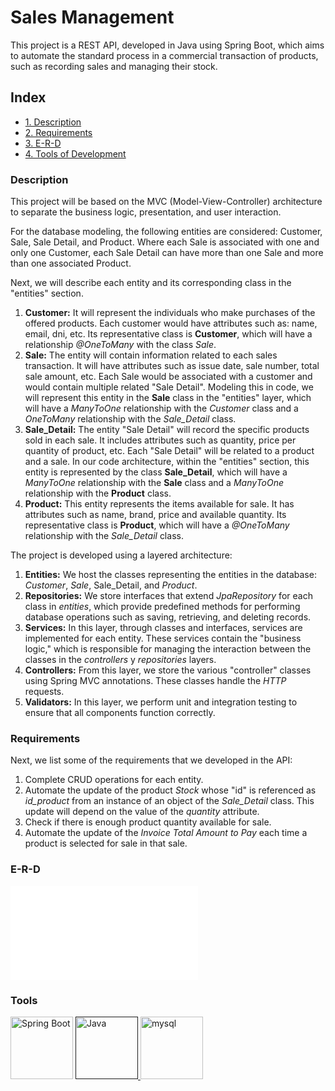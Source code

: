 # Sales Management

This project is a REST API, developed in Java using Spring Boot, which aims to automate the standard process in a commercial transaction of products, such as recording sales and managing their stock.


## Index
- [1. Description](#item1)
- [2. Requirements](#item2)
- [3. E-R-D](#item3)
- [4. Tools of Development](#item4)

<a name="item1"></a>
### Description
This project will be based on the MVC (Model-View-Controller) architecture to separate the business logic, presentation, and user interaction.

For the database modeling, the following entities are considered: Customer, Sale, Sale Detail, and Product. Where each Sale is associated with one and only one Customer, each Sale Detail can have more than one Sale and more than one associated Product. 

Next, we will describe each entity and its corresponding class in the "entities" section.

1.	**Customer:** It will represent the individuals who make purchases of the offered products. Each customer would have attributes such as: name, email, dni, etc. Its representative class is **Customer**, which will have a relationship _*@OneToMany*_ with the class _*Sale*_.
2.	**Sale:** The entity will contain information related to each sales transaction. It will have attributes such as issue date, sale number, total sale amount, etc. Each Sale would be associated with a customer and would contain multiple related "Sale Detail". Modeling this in code, we will represent this entity in the **Sale** class in the "entities" layer, which will have a _*ManyToOne*_ relationship with the _*Customer*_ class and a _*OneToMany*_ relationship with the _*Sale_Detail*_ class.
3.	**Sale_Detail:** The entity "Sale Detail" will record the specific products sold in each sale. It includes attributes such as quantity, price per quantity of product, etc. Each "Sale Detail" will be related to a product and a sale. In our code architecture, within the "entities" section, this entity is represented by the class **Sale_Detail**, which will have a _*ManyToOne*_ relationship with the **Sale** class and a _*ManyToOne*_ relationship with the **Product** class.
4.	**Product:** This entity represents the items available for sale. It has attributes such as name, brand, price and available quantity. Its representative class is  **Product**, which will have a _*@OneToMany*_ relationship with the _*Sale_Detail*_ class.

The project is developed using a layered architecture:
1. **Entities:** We host the classes representing the entities in the database: _*Customer*_, _*Sale*_, Sale_Detail, and _*Product*_.
2. **Repositories:** We store interfaces that extend _JpaRepository_ for each class in _*entities*_, which provide predefined methods for performing database operations such as saving, retrieving, and deleting records.
3. **Services:** In this layer, through classes and interfaces, services are implemented for each entity. These services contain the "business logic," which is responsible for managing the interaction between the classes in the _controllers_ y _repositories_ layers.
4. **Controllers:** From this layer, we store the various "controller" classes using Spring MVC annotations. These classes handle the _*HTTP*_ requests.
5. **Validators:** In this layer, we perform unit and integration testing to ensure that all components function correctly.

<a name="item2"></a>
### Requirements
Next, we list some of the requirements that we developed in the API:

1. Complete CRUD operations for each entity.
2. Automate the update of the product _*Stock*_ whose "id" is referenced as _*id_product*_ from an instance of an object of the _Sale_Detail_ class. This update will depend on the value of the _quantity_ attribute.
3. Check if there is enough product quantity available for sale.
4. Automate the update of the _Invoice Total Amount to Pay_ each time a product is selected for sale in that sale.

<a name="item3"></a>
### E-R-D
![D-E-R  Sales_Management](file:///C:/Users/Nathalia/Desktop/Diagrama%20sin%20t%C3%ADtulo.drawio.pdf)

<a name="item4"></a>
### Tools

<p align="left> 
   <a href="" target="_blank"><img src="https://cdn.jsdelivr.net/gh/devicons/devicon/icons/spring/spring-original-wordmark.svg" alt="Spring Boot" width="100" height="100"/>
  <a href="" target="_blank"><img src="https://cdn.jsdelivr.net/gh/devicons/devicon/icons/java/java-original-wordmark.svg" alt="Java" width="100" height="100"/>
    <a href="https://www.mysql.com/" target="_blank"><img src="https://cdn.jsdelivr.net/gh/devicons/devicon/icons/mysql/mysql-original-wordmark.svg" alt="mysql" width="100" height="100"/>
 
</p>
